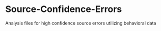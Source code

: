 # Source-Confidence-Errors
Analysis files for high confidence source errors utilizing behavioral data
